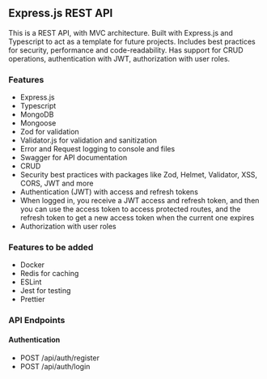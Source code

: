 ## Express.js REST API

This is a REST API, with MVC architecture.
Built with Express.js and Typescript to act as a template for future projects.
Includes best practices for security, performance and code-readability. Has support for CRUD operations, authentication
with JWT, authorization with user roles.

### Features

- Express.js
- Typescript
- MongoDB
- Mongoose
- Zod for validation
- Validator.js for validation and sanitization
- Error and Request logging to console and files
- Swagger for API documentation
- CRUD
- Security best practices with packages like Zod, Helmet, Validator, XSS, CORS, JWT and more
- Authentication (JWT) with access and refresh tokens
- When logged in, you receive a JWT access and refresh token, and then you can use the access token to access protected
  routes, and the refresh token to get a new access token when the current one expires
- Authorization with user roles

### Features to be added

- Docker
- Redis for caching
- ESLint
- Jest for testing
- Prettier

### API Endpoints

#### Authentication

- POST /api/auth/register
- POST /api/auth/login

